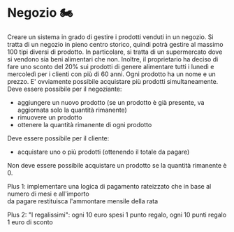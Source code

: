 # Negozio 🏍

Creare un sistema in grado di gestire i prodotti venduti in un negozio. Si tratta di un negozio in
pieno centro storico, quindi potrà gestire al massimo 100 tipi diversi di prodotto. In particolare,
si tratta di un supermercato dove si vendono sia beni alimentari che non.
Inoltre, il proprietario ha deciso di fare uno sconto del 20% sui prodotti di genere alimentare
tutti i lunedì e mercoledì per i clienti con più di 60 anni.
Ogni prodotto ha un nome e un prezzo.
E' ovviamente possibile acquistare più prodotti simultaneamente.
Deve essere possibile per il negoziante:
  - aggiungere un nuovo prodotto (se un prodotto è già presente,
   va aggiornata solo la quantità rimanente)
  - rimuovere un prodotto 
  - ottenere la quantità rimanente di ogni prodotto

Deve essere possibile per il cliente: 
  - acquistare uno o più prodotti (ottenendo il totale da pagare)
  
Non deve essere possibile acquistare un prodotto se la quantità rimanente è 0.


Plus 1: implementare una logica di pagamento rateizzato che in base al numero di mesi e all'importo   
da pagare restituisca l'ammontare mensile della rata

Plus 2: "I regalissimi": ogni 10 euro spesi 1 punto regalo, ogni 10 punti regalo 1 euro di sconto